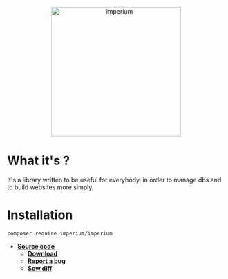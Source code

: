 <p align="center"><img src="https://zupimages.net/up/18/08/rd2u.png" width="300" alt="imperium"></p>

# What it's ?

It's a library written to be useful for everybody, in order to manage dbs and to build websites more simply.

# **Installation**

`composer require imperium/imperium`

* [**Source code**](https://git.fumseck.eu/cgit/imperium)
    * [**Download**](https://git.fumseck.eu/cgit/imperium/snapshot/imperium-10.zip)
    * [**Report a bug**](mailto:bugzilla@laposte.net)
    * [**Sow diff**](https://git.fumseck.eu/cgit/imperium/diff/?id=10&id2=8.3.6&dt=2)
